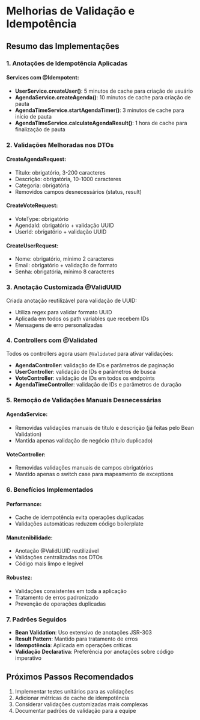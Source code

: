# Melhorias de Validação e Idempotência

## Resumo das Implementações

### 1. Anotações de Idempotência Aplicadas

#### Services com @Idempotent:
- **UserService.createUser()**: 5 minutos de cache para criação de usuário
- **AgendaService.createAgenda()**: 10 minutos de cache para criação de pauta
- **AgendaTimeService.startAgendaTimer()**: 3 minutos de cache para início de pauta
- **AgendaTimeService.calculateAgendaResult()**: 1 hora de cache para finalização de pauta

### 2. Validações Melhoradas nos DTOs

#### CreateAgendaRequest:
- Título: obrigatório, 3-200 caracteres
- Descrição: obrigatória, 10-1000 caracteres
- Categoria: obrigatória
- Removidos campos desnecessários (status, result)

#### CreateVoteRequest:
- VoteType: obrigatório
- AgendaId: obrigatório + validação UUID
- UserId: obrigatório + validação UUID

#### CreateUserRequest:
- Nome: obrigatório, mínimo 2 caracteres
- Email: obrigatório + validação de formato
- Senha: obrigatória, mínimo 8 caracteres

### 3. Anotação Customizada @ValidUUID

Criada anotação reutilizável para validação de UUID:
- Utiliza regex para validar formato UUID
- Aplicada em todos os path variables que recebem IDs
- Mensagens de erro personalizadas

### 4. Controllers com @Validated

Todos os controllers agora usam `@Validated` para ativar validações:
- **AgendaController**: validação de IDs e parâmetros de paginação
- **UserController**: validação de IDs e parâmetros de busca
- **VoteController**: validação de IDs em todos os endpoints
- **AgendaTimeController**: validação de IDs e parâmetros de duração

### 5. Remoção de Validações Manuais Desnecessárias

#### AgendaService:
- Removidas validações manuais de título e descrição (já feitas pelo Bean Validation)
- Mantida apenas validação de negócio (título duplicado)

#### VoteController:
- Removidas validações manuais de campos obrigatórios
- Mantido apenas o switch case para mapeamento de exceptions

### 6. Benefícios Implementados

#### Performance:
- Cache de idempotência evita operações duplicadas
- Validações automáticas reduzem código boilerplate

#### Manutenibilidade:
- Anotação @ValidUUID reutilizável
- Validações centralizadas nos DTOs
- Código mais limpo e legível

#### Robustez:
- Validações consistentes em toda a aplicação
- Tratamento de erros padronizado
- Prevenção de operações duplicadas

### 7. Padrões Seguidos

- **Bean Validation**: Uso extensivo de anotações JSR-303
- **Result Pattern**: Mantido para tratamento de erros
- **Idempotência**: Aplicada em operações críticas
- **Validação Declarativa**: Preferência por anotações sobre código imperativo

## Próximos Passos Recomendados

1. Implementar testes unitários para as validações
2. Adicionar métricas de cache de idempotência
3. Considerar validações customizadas mais complexas
4. Documentar padrões de validação para a equipe 